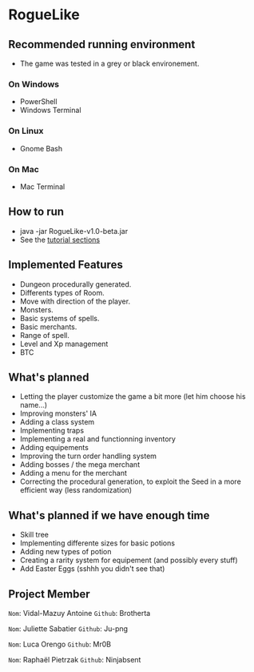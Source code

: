# RogueLike

## Recommended running environment 
 - The game was tested in a grey or black environement.
### On Windows
 - PowerShell
 - Windows Terminal

### On Linux
 - Gnome Bash

### On Mac
 - Mac Terminal

## How to run
- java -jar RogueLike-v1.0-beta.jar
- See the [tutorial sections](https://github.com/RogueLikeJavaENS/RogueLike/blob/main/TUTORIAL.md)<br>

## Implemented Features
- Dungeon procedurally generated.
- Differents types of Room.
- Move with direction of the player.
- Monsters.
- Basic systems of spells.
- Basic merchants.
- Range of spell.
- Level and Xp management
- BTC

## What's planned
- Letting the player customize the game a bit more (let him choose his name...)
- Improving monsters' IA
- Adding a class system
- Implementing traps
- Implementing a real and functionning inventory
- Adding equipements
- Improving the turn order handling system
- Adding bosses / the mega merchant
- Adding a menu for the merchant
- Correcting the procedural generation, to exploit the Seed in a more efficient way (less randomization)

## What's planned if we have enough time
- Skill tree
- Implementing differente sizes for basic potions
- Adding new types of potion
- Creating a rarity system for equipement (and possibly every stuff)
- Add Easter Eggs (sshhh you didn't see that)

## Project Member
`Nom`: Vidal-Mazuy Antoine 
`Github`: Brotherta

`Nom`: Juliette Sabatier
`Github`: Ju-png

`Nom`: Luca Orengo
`Github`: Mr0B

`Nom`: Raphaël Pietrzak
`Github`: Ninjabsent
